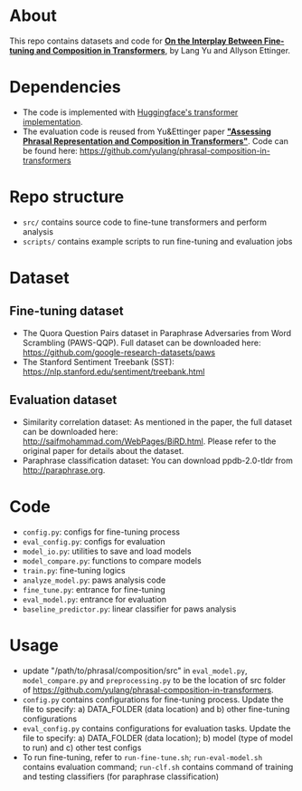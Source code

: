 # About
This repo contains datasets and code for [**On the Interplay Between Fine-tuning and Composition in Transformers**](https://arxiv.org/abs/2105.14668), by Lang Yu and Allyson Ettinger.

# Dependencies
- The code is implemented with [Huggingface's transformer implementation](https://github.com/huggingface/transformers).
- The evaluation code is reused from Yu&Ettinger paper [**"Assessing Phrasal Representation and Composition in Transformers"**](https://www.aclweb.org/anthology/2020.emnlp-main.397.pdf). Code can be found here: https://github.com/yulang/phrasal-composition-in-transformers

# Repo structure
- `src/` contains source code to fine-tune transformers and perform analysis
- `scripts/` contains example scripts to run fine-tuning and evaluation jobs

# Dataset
## Fine-tuning dataset
- The Quora Question Pairs dataset in Paraphrase Adversaries from Word Scrambling (PAWS-QQP). Full dataset can be downloaded here: https://github.com/google-research-datasets/paws
- The Stanford Sentiment Treebank (SST): https://nlp.stanford.edu/sentiment/treebank.html
## Evaluation dataset
- Similarity correlation dataset: As mentioned in the paper, the full dataset can be downloaded here: http://saifmohammad.com/WebPages/BiRD.html. Please refer to the original paper for details about the dataset.
- Paraphrase classification dataset: You can download ppdb-2.0-tldr from http://paraphrase.org.

# Code
- `config.py`: configs for fine-tuning process
- `eval_config.py`: configs for evaluation
- `model_io.py`: utilities to save and load models
- `model_compare.py`: functions to compare models
- `train.py`: fine-tuning logics
- `analyze_model.py`: paws analysis code
- `fine_tune.py`: entrance for fine-tuning
- `eval_model.py`: entrance for evaluation
- `baseline_predictor.py`: linear classifier for paws analysis

# Usage
- update "/path/to/phrasal/composition/src" in `eval_model.py`, `model_compare.py` and `preprocessing.py` to be the location of src folder of https://github.com/yulang/phrasal-composition-in-transformers.
- `config.py` contains configurations for fine-tuning process. Update the file to specify: a) DATA_FOLDER (data location) and b) other fine-tuning configurations
- `eval_config.py` contains configurations for evaluation tasks. Update the file to specify: a) DATA_FOLDER (data location); b) model (type of model to run) and c) other test configs
- To run fine-tuning, refer to `run-fine-tune.sh`; `run-eval-model.sh` contains evaluation command; `run-clf.sh` contains command of training and testing classifiers (for paraphrase classification)